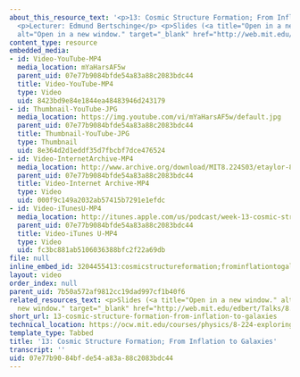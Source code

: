 ```yaml
---
about_this_resource_text: '<p>13: Cosmic Structure Formation; From Inflation to Galaxies</p>
  <p>Lecturer: Edmund Bertschinge</p> <p>Slides (<a title="Open in a new window."
  alt="Open in a new window." target="_blank" href="http://web.mit.edu/edbert/Talks/8.224-2/">HTML</a>)</p>'
content_type: resource
embedded_media:
- id: Video-YouTube-MP4
  media_location: mYaHarsAF5w
  parent_uid: 07e77b9084bfde54a83a88c2083bdc44
  title: Video-YouTube-MP4
  type: Video
  uid: 8423bd9e84e1844ea48483946d243179
- id: Thumbnail-YouTube-JPG
  media_location: https://img.youtube.com/vi/mYaHarsAF5w/default.jpg
  parent_uid: 07e77b9084bfde54a83a88c2083bdc44
  title: Thumbnail-YouTube-JPG
  type: Thumbnail
  uid: 8e364d2d1eddf35d7fbcbf7dce476524
- id: Video-InternetArchive-MP4
  media_location: http://www.archive.org/download/MIT8.224S03/etaylor-8.224-sem-mit-9151-05may2003-1430-220k.mp4
  parent_uid: 07e77b9084bfde54a83a88c2083bdc44
  title: Video-Internet Archive-MP4
  type: Video
  uid: 000f9c149a2032ab57415b7291e1efdc
- id: Video-iTunesU-MP4
  media_location: http://itunes.apple.com/us/podcast/week-13-cosmic-structure-formation/id341599971?i=63740523
  parent_uid: 07e77b9084bfde54a83a88c2083bdc44
  title: Video-iTunes U-MP4
  type: Video
  uid: fc3bc881ab5106036388bfc2f22a69db
file: null
inline_embed_id: 3204455413:cosmicstructureformation;frominflationtogalaxies34518837
layout: video
order_index: null
parent_uid: 7b50a572af9812cc19dad997cf1b40f6
related_resources_text: <p>Slides (<a title="Open in a new window." alt="Open in a
  new window." target="_blank" href="http://web.mit.edu/edbert/Talks/8.224-2/">HTML</a>)</p>
short_url: 13-cosmic-structure-formation-from-inflation-to-galaxies
technical_location: https://ocw.mit.edu/courses/physics/8-224-exploring-black-holes-general-relativity-astrophysics-spring-2003/video-lectures/13-cosmic-structure-formation-from-inflation-to-galaxies
template_type: Tabbed
title: '13: Cosmic Structure Formation; From Inflation to Galaxies'
transcript: ''
uid: 07e77b90-84bf-de54-a83a-88c2083bdc44
---
```

